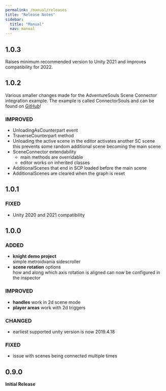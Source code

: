```yaml
---
permalink: /manual/releases
title: "Release Notes"
sidebar:
  title: "Manual"
  nav: manual
---
```


## 1.0.3

Raises minimum recommended version to Unity 2021 and improves compatibility for 2022.

## 1.0.2

Various smaller changes made for the AdventureSouls Scene Connector integration example. The example is called ConnectorSouls and can be found on [GitHub](https://github.com/Schossi/ConnectorSouls)!  

### IMPROVED

- UnloadingAsCounterpart event
- TraverseCounterpart method
- Unloading the active scene in the editor activates another SC scene  
this prevents some random additional scene becoming the main scene
- SceneConnector extendability
  - main methods are overridable
  - editor works on inherited classes
- AdditionalScenes that end in SCP loaded before the main scene
- AdditionalScenes are cleared when the graph is reset

## 1.0.1

### FIXED

- Unity 2020 and 2021 compatibility

## 1.0.0

### ADDED

- __knight demo project__  
simple metroidvania sidescroller 
- __scene rotation__ options  
how and along which axis rotation is aligned can now be configured in the inspector

### IMPROVED

- __handles__ work in 2d scene mode  
- __player areas__ work with 2d triggers

### CHANGED

- earliest supported unity version is now 2019.4.18

### FIXED

- issue with scenes being connected multiple times

## 0.9.0

__Initial Release__